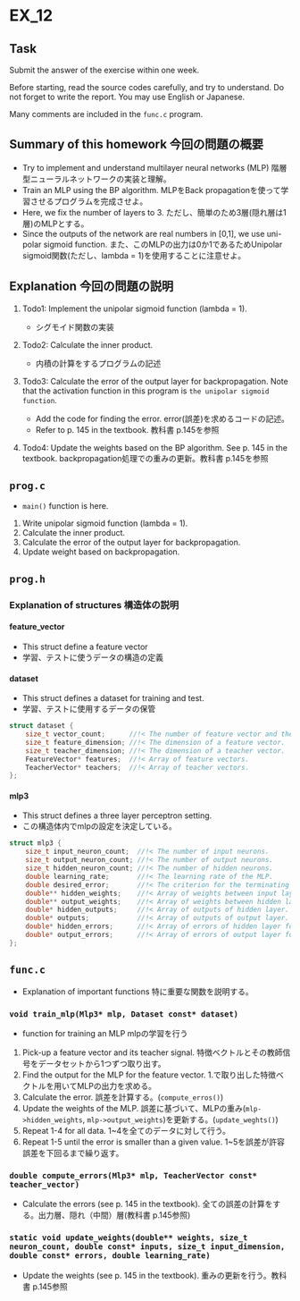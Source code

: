 ﻿# EX_12

## Task
Submit the answer of the exercise within one week.

Before starting, read the source codes carefully, and try to
understand.  Do not forget to write the report. 
You may use English or Japanese.

Many comments are included in the `func.c` program.

## Summary of this homework  今回の問題の概要
- Try to implement and understand multilayer neural networks (MLP)
  階層型ニューラルネットワークの実装と理解。
- Train an MLP using the BP algorithm.
  MLPをBack propagationを使って学習させるプログラムを完成させよ。
- Here, we fix the number of layers to 3.
  ただし、簡単のため3層(隠れ層は1層)のMLPとする。
- Since the outputs of the network are real numbers in [0,1], we use uni-polar sigmoid function.
  また、このMLPの出力は0か1であるためUnipolar sigmoid関数(ただし、lambda = 1)を使用することに注意せよ。


## Explanation 今回の問題の説明
1. Todo1: Implement the unipolar sigmoid function (lambda = 1).
    - シグモイド関数の実装
2. Todo2: Calculate the inner product. 
    - 内積の計算をするプログラムの記述

3. Todo3: Calculate the error of the output layer for backpropagation.
   Note that the activation function in this program is `the unipolar sigmoid function`. 
    - Add the code for finding the error.
      error(誤差)を求めるコードの記述。
    - Refer to p. 145 in the textbook.
      教科書 p.145を参照

4. Todo4: Update the weights based on the BP algorithm. See p. 145 in the textbook.
    backpropagation処理での重みの更新。教科書 p.145を参照


## `prog.c`
- `main()` function is here.
1. Write unipolar sigmoid function (lambda = 1).
2. Calculate the inner product.
3. Calculate the error of the output layer for backpropagation.
4. Update weight based on backpropagation.

## `prog.h`
### Explanation of structures  構造体の説明

#### feature_vector 
- This struct define a feature vector
- 学習、テストに使うデータの構造の定義

#### dataset
- This struct defines a dataset for training and test.
- 学習、テストに使用するデータの保管

```c
struct dataset {
    size_t vector_count;      //!< The number of feature vector and the number of teacher vectors, the two numbers are equal.
    size_t feature_dimension; //!< The dimension of a feature vector.
    size_t teacher_dimension; //!< The dimension of a teacher vector.
    FeatureVector* features;  //!< Array of feature vectors.
    TeacherVector* teachers;  //!< Array of teacher vectors.
};
```

#### mlp3
- This struct defines a three layer perceptron setting.
- この構造体内でmlpの設定を決定している。
```c
struct mlp3 {
    size_t input_neuron_count;  //!< The number of input neurons.
    size_t output_neuron_count; //!< The number of output neurons.
    size_t hidden_neuron_count; //!< The number of hidden neurons.
    double learning_rate;       //!< The learning rate of the MLP.
    double desired_error;       //!< The criterion for the terminating learning iteration.
    double** hidden_weights;    //!< Array of weights between input layer and hidden layer.
    double** output_weights;    //!< Array of weights between hidden layer and output layer.
    double* hidden_outputs;     //!< Array of outputs of hidden layer.
    double* outputs;            //!< Array of outputs of output layer.
    double* hidden_errors;      //!< Array of errors of hidden layer for backpropagation.
    double* output_errors;      //!< Array of errors of output layer for backpropagation.
};
```

## `func.c`
- Explanation of important functions 特に重要な関数を説明する。

### `void train_mlp(Mlp3* mlp, Dataset const* dataset)`
- function for training an MLP
  mlpの学習を行う
1. Pick-up a feature vector and its teacher signal.
   特徴ベクトルとその教師信号をデータセットから1つずつ取り出す。
2. Find the output for the MLP for the feature vector.
   1.で取り出した特徴ベクトルを用いてMLPの出力を求める。
3. Calculate the error.
   誤差を計算する。(``compute_erros()``)
4. Update the weights of the MLP.
   誤差に基づいて、MLPの重み(``mlp->hidden_weights``, ``mlp->output_weights``)を更新する。(``update_weghts()``)
5. Repeat 1-4 for all data.
   1~4を全てのデータに対して行う。
6. Repeat 1-5 until the error is smaller than a given value.
   1~5を誤差が許容誤差を下回るまで繰り返す。

### `double compute_errors(Mlp3* mlp, TeacherVector const* teacher_vector)`
- Calculate the errors (see p. 145 in the textbook).
  全ての誤差の計算をする。出力層、隠れ（中間）層(教科書 p.145参照)

### `static void update_weights(double** weights, size_t neuron_count, double const* inputs, size_t input_dimension, double const* errors, double learning_rate)`
- Update the weights (see p. 145 in the textbook). 
  重みの更新を行う。教科書 p.145参照
